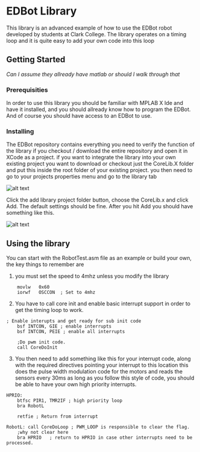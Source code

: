 # EDBot Library

This library is an advanced example of how to use the EDBot robot developed by students at Clark College. The library operates on a timing loop and it is quite easy to add your own code into this loop

## Getting Started

*Can I assume they allready have matlab or should I walk through that*

### Prerequisities

In order to use this library you should be familiar with MPLAB X Ide and have it installed, and you should allready know how to program the EDBot.
And of course you should have access to an EDBot to use.

### Installing

The EDBot repository contains everything you need to verify the function of the library if you checkout / download the entire repository and open it in XCode as a project.
if you want to integrate the library into your own existing project you want to download or checkout just the CoreLib.X folder and put this inside the root folder of your existing project.
you then need to go to your projects properties menu and go to the library tab

![alt text](https://github.com/PersonalTransport/EDbot/blob/master/img/install_01.png "Library Settings")

Click the add library project folder button, choose the CoreLib.x and click Add. The default settings should be fine. After you hit Add you should have something like this.

![alt text](https://github.com/PersonalTransport/EDbot/blob/master/img/install_02.png "Library Settings")


## Using the library

You can start with the RobotTest.asm file as an example or build your own, the key things to remember are
1) you must set the speed to 4mhz unless you modify the library
```assembly
	movlw   0x60	
	iorwf   OSCCON	; Set to 4mhz
```
2) You have to call core init and enable basic interrupt support in order to get the timing loop to work.
```assembly
; Enable interupts and get ready for sub init code
	bsf INTCON, GIE ; enable interrupts
	bsf INTCON, PEIE ; enable all interrupts
    
	;Do pwm init code.
	call CoreDoInit
```
3) You then need to add something like this for your interrupt code, along with the required directives pointing your interrupt to this location this does the pulse width modulation code for the motors and reads the sensors every 30ms as long as you follow this style of code, you should be able to have your own high priority interrupts.
```assembly
HPRIO:
	btfsc PIR1, TMR2IF ; high priority loop
	bra RobotL
   
	retfie ; Return from interrupt

RobotL: call CoreDoLoop ; PWM_LOOP is responsible to clear the flag.
	;why not clear here
	bra HPRIO	; return to HPRIO in case other interrupts need to be processed.
```





